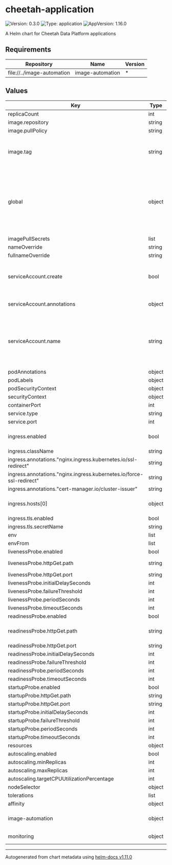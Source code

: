 # cheetah-application

![Version: 0.3.0](https://img.shields.io/badge/Version-0.3.0-informational?style=flat-square) ![Type: application](https://img.shields.io/badge/Type-application-informational?style=flat-square) ![AppVersion: 1.16.0](https://img.shields.io/badge/AppVersion-1.16.0-informational?style=flat-square)

A Helm chart for Cheetah Data Platform applications

## Requirements

| Repository | Name | Version |
|------------|------|---------|
| file://../image-automation | image-automation | * |

## Values

| Key | Type | Default | Description |
|-----|------|---------|-------------|
| replicaCount | int | `1` |  |
| image.repository | string | `"nginx"` |  |
| image.pullPolicy | string | `"IfNotPresent"` |  |
| image.tag | string | `""` | Overrides the image tag whose default is the chart appVersion. |
| global | object | `{"image":{"repository":""},"imagePullSecrets":[]}` | Only used to decrease duplicate configuration of this chart, if imageAutomation is used as a sub chart. Overrides the local values if given |
| imagePullSecrets | list | `[]` |  |
| nameOverride | string | `""` |  |
| fullnameOverride | string | `""` |  |
| serviceAccount.create | bool | `true` | Specifies whether a service account should be created |
| serviceAccount.annotations | object | `{}` | Annotations to add to the service account |
| serviceAccount.name | string | `""` | The name of the service account to use. If not set and create is true, a name is generated using the fullname template |
| podAnnotations | object | `{}` |  |
| podLabels | object | `{}` |  |
| podSecurityContext | object | `{}` |  |
| securityContext | object | `{}` |  |
| containerPort | int | `80` |  |
| service.type | string | `"ClusterIP"` |  |
| service.port | int | `80` |  |
| ingress.enabled | bool | `false` | Whether to expose the service or not |
| ingress.className | string | `"nginx"` |  |
| ingress.annotations."nginx.ingress.kubernetes.io/ssl-redirect" | string | `"true"` |  |
| ingress.annotations."nginx.ingress.kubernetes.io/force-ssl-redirect" | string | `"true"` |  |
| ingress.annotations."cert-manager.io/cluster-issuer" | string | `"letsencrypt-prod"` |  |
| ingress.hosts[0] | object | `{"host":"chart-example.local","paths":[{"path":"/","pathType":"ImplementationSpecific"}]}` | Which host to expose the service under |
| ingress.tls.enabled | bool | `true` |  |
| ingress.tls.secretName | string | `""` |  |
| env | list | `[]` |  |
| envFrom | list | `[]` |  |
| livenessProbe.enabled | bool | `true` |  |
| livenessProbe.httpGet.path | string | `"/"` | Which path to look for liveness |
| livenessProbe.httpGet.port | string | `"http"` |  |
| livenessProbe.initialDelaySeconds | int | `30` |  |
| livenessProbe.failureThreshold | int | `3` |  |
| livenessProbe.periodSeconds | int | `10` |  |
| livenessProbe.timeoutSeconds | int | `1` |  |
| readinessProbe.enabled | bool | `true` |  |
| readinessProbe.httpGet.path | string | `"/"` | Which path to look for readiness |
| readinessProbe.httpGet.port | string | `"http"` |  |
| readinessProbe.initialDelaySeconds | int | `30` |  |
| readinessProbe.failureThreshold | int | `3` |  |
| readinessProbe.periodSeconds | int | `10` |  |
| readinessProbe.timeoutSeconds | int | `1` |  |
| startupProbe.enabled | bool | `false` |  |
| startupProbe.httpGet.path | string | `"/"` |  |
| startupProbe.httpGet.port | string | `"http"` |  |
| startupProbe.initialDelaySeconds | int | `30` |  |
| startupProbe.failureThreshold | int | `3` |  |
| startupProbe.periodSeconds | int | `10` |  |
| startupProbe.timeoutSeconds | int | `1` |  |
| resources | object | `{}` |  |
| autoscaling.enabled | bool | `false` |  |
| autoscaling.minReplicas | int | `1` |  |
| autoscaling.maxReplicas | int | `100` |  |
| autoscaling.targetCPUUtilizationPercentage | int | `80` |  |
| nodeSelector | object | `{}` |  |
| tolerations | list | `[]` |  |
| affinity | object | `{}` |  |
| image-automation | object | `{"enabled":false}` | Settings passed to the image-automation chart |
| monitoring | object | `{"enabled":false,"path":"/metrics","port":1854}` | Observability settings |

----------------------------------------------
Autogenerated from chart metadata using [helm-docs v1.11.0](https://github.com/norwoodj/helm-docs/releases/v1.11.0)
